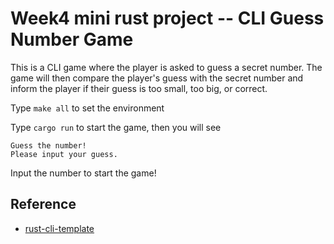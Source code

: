 # Week4 mini rust project -- CLI Guess Number Game
This is a CLI game where the player is asked to guess a secret number. The game will then compare the player's guess with the secret number and inform the player if their guess is too small, too big, or correct.

Type `make all` to set the environment

Type `cargo run` to start the game, then you will see

```
Guess the number!
Please input your guess.
```

Input the number to start the game! 


## Reference
* [rust-cli-template](https://github.com/kbknapp/rust-cli-template)

